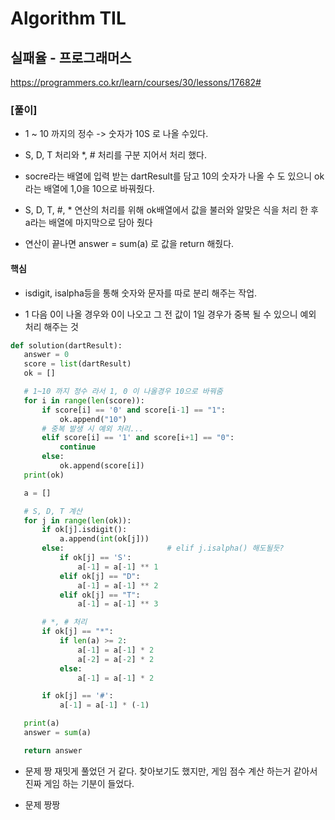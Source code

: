 # Algorithm TIL

## 실패율 - 프로그래머스

https://programmers.co.kr/learn/courses/30/lessons/17682#

### [풀이]

- 1 ~ 10 까지의 정수 -> 숫자가 10S 로 나올 수있다.
- S, D, T 처리와 \*, # 처리를 구분 지어서 처리 했다.

- socre라는 배열에 입력 받는 dartResult를 담고 10의 숫자가 나올 수 도 있으니 ok 라는 배열에 1,0을 10으로 바꿔줬다.

- S, D, T, #, \* 연산의 처리를 위해 ok배열에서 값을 불러와 알맞은 식을 처리 한 후 a라는 배열에 마지막으로 담아 줬다

- 연산이 끝나면 answer = sum(a) 로 값을 return 해줬다.

#### 핵심

- isdigit, isalpha등을 통해 숫자와 문자를 따로 분리 해주는 작업.

- 1 다음 0이 나올 경우와 0이 나오고 그 전 값이 1일 경우가 중복 될 수 있으니 예외 처리 해주는 것

```python
def solution(dartResult):
   answer = 0
   score = list(dartResult)
   ok = []

   # 1~10 까지 정수 라서 1, 0 이 나올경우 10으로 바꿔줌
   for i in range(len(score)):
       if score[i] == '0' and score[i-1] == "1":
           ok.append("10")
       # 중복 발생 시 예외 처리...
       elif score[i] == '1' and score[i+1] == "0":
           continue
       else:
           ok.append(score[i])
   print(ok)

   a = []

   # S, D, T 계산
   for j in range(len(ok)):
       if ok[j].isdigit():
           a.append(int(ok[j]))
       else:                       # elif j.isalpha() 해도될듯?
           if ok[j] == 'S':
               a[-1] = a[-1] ** 1
           elif ok[j] == "D":
               a[-1] = a[-1] ** 2
           elif ok[j] == "T":
               a[-1] = a[-1] ** 3

       # *, # 처리
       if ok[j] == "*":
           if len(a) >= 2:
               a[-1] = a[-1] * 2
               a[-2] = a[-2] * 2
           else:
               a[-1] = a[-1] * 2

       if ok[j] == '#':
           a[-1] = a[-1] * (-1)

   print(a)
   answer = sum(a)

   return answer

```

- 문제 짱 재밋게 풀었던 거 같다. 찾아보기도 했지만, 게임 점수 계산 하는거 같아서 진짜 게임 하는 기분이 들었다.

- 문제 짱짱
